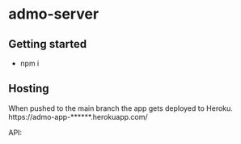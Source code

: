 # admo-server

## Getting started

- npm i

## Hosting
When pushed to the main branch the app gets deployed to Heroku.
https://admo-app-******.herokuapp.com/

API: 